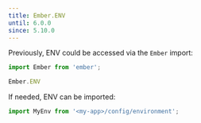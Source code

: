 ```yaml
---
title: Ember.ENV
until: 6.0.0
since: 5.10.0
---
```



Previously, ENV could be accessed via the `Ember` import:
```js
import Ember from 'ember';

Ember.ENV
```

If needed, ENV can be imported:
```js
import MyEnv from '<my-app>/config/environment';
```
